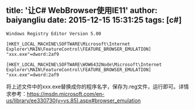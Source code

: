title: '让C# WebBrowser使用IE11'
author: baiyangliu
date: 2015-12-15 15:31:25
tags: [c#]
---
<!--more-->
```
Windows Registry Editor Version 5.00

[HKEY_LOCAL_MACHINE\SOFTWARE\Microsoft\Internet Explorer\MAIN\FeatureControl\FEATURE_BROWSER_EMULATION]
"xxx.exe"=dword:2af9

[HKEY_LOCAL_MACHINE\SOFTWARE\WOW6432Node\Microsoft\Internet Explorer\MAIN\FeatureControl\FEATURE_BROWSER_EMULATION]
"xxx.exe"=dword:2af9
```
将上述文件中的xxx.exe替换成你的程序名字，保存为.reg文件，运行即可。详情求参考：https://msdn.microsoft.com/en-us/library/ee330730(v=vs.85).aspx#browser_emulation